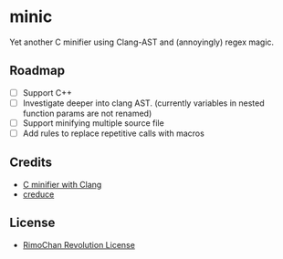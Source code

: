 # minic

Yet another C minifier using Clang-AST and (annoyingly) regex magic.

## Roadmap
- [ ] Support C++
- [ ] Investigate deeper into clang AST. (currently variables in nested function params are not renamed)
- [ ] Support minifying multiple source file
- [ ] Add rules to replace repetitive calls with macros

## Credits
- [C minifier with Clang](https://maskray.me/blog/2022-10-09-c-minifier-with-clang)
- [creduce](https://github.com/csmith-project/creduce)

## License
- [RimoChan Revolution License](https://github.com/RimoChan/Je-Suis-Le-Deluge/blob/slave/license.txt)
